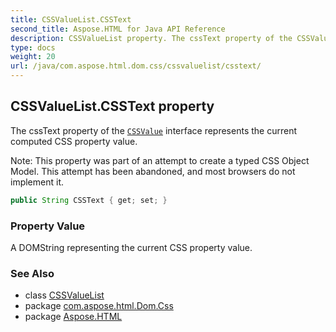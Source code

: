 ```yaml
---
title: CSSValueList.CSSText
second_title: Aspose.HTML for Java API Reference
description: CSSValueList property. The cssText property of the CSSValue interface represents the current computed CSS property value
type: docs
weight: 20
url: /java/com.aspose.html.dom.css/cssvaluelist/csstext/
---
```

## CSSValueList.CSSText property

The cssText property of the [`CSSValue`](../../cssvalue/) interface represents the current computed CSS property value.

Note: This property was part of an attempt to create a typed CSS Object Model. This attempt has been abandoned, and most browsers do not implement it.

```java
public String CSSText { get; set; }
```

### Property Value

A DOMString representing the current CSS property value.

### See Also

* class [CSSValueList](../)
* package [com.aspose.html.Dom.Css](../../cssvaluelist/)
* package [Aspose.HTML](../../../)
